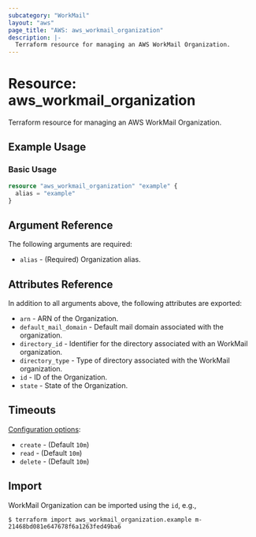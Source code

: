 ```yaml
---
subcategory: "WorkMail"
layout: "aws"
page_title: "AWS: aws_workmail_organization"
description: |-
  Terraform resource for managing an AWS WorkMail Organization.
---
```


# Resource: aws_workmail_organization

Terraform resource for managing an AWS WorkMail Organization.

## Example Usage

### Basic Usage

```terraform
resource "aws_workmail_organization" "example" {
  alias = "example"
}
```

## Argument Reference

The following arguments are required:

* `alias` - (Required) Organization alias.

## Attributes Reference

In addition to all arguments above, the following attributes are exported:

* `arn` - ARN of the Organization.
* `default_mail_domain` - Default mail domain associated with the organization.
* `directory_id` - Identifier for the directory associated with an WorkMail organization.
* `directory_type` - Type of directory associated with the WorkMail organization.
* `id` - ID of the Organization.
* `state` - State of the Organization.

## Timeouts

[Configuration options](https://developer.hashicorp.com/terraform/language/resources/syntax#operation-timeouts):

* `create` - (Default `10m`)
* `read` - (Default `10m`)
* `delete` - (Default `10m`)

## Import

WorkMail Organization can be imported using the `id`, e.g.,

```
$ terraform import aws_workmail_organization.example m-21468bd081e647678f6a1263fed49ba6
```
